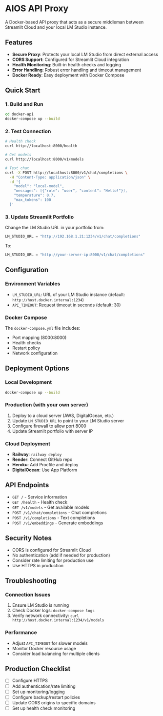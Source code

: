 # AIOS API Proxy

A Docker-based API proxy that acts as a secure middleman between Streamlit Cloud and your local LM Studio instance.

## Features

- **Secure Proxy**: Protects your local LM Studio from direct external access
- **CORS Support**: Configured for Streamlit Cloud integration
- **Health Monitoring**: Built-in health checks and logging
- **Error Handling**: Robust error handling and timeout management
- **Docker Ready**: Easy deployment with Docker Compose

## Quick Start

### 1. Build and Run

```bash
cd docker-api
docker-compose up --build
```

### 2. Test Connection

```bash
# Health check
curl http://localhost:8000/health

# Get models
curl http://localhost:8000/v1/models

# Test chat
curl -X POST http://localhost:8000/v1/chat/completions \
  -H "Content-Type: application/json" \
  -d '{
    "model": "local-model",
    "messages": [{"role": "user", "content": "Hello!"}],
    "temperature": 0.7,
    "max_tokens": 100
  }'
```

### 3. Update Streamlit Portfolio

Change the LM Studio URL in your portfolio from:
```python
LM_STUDIO_URL = "http://192.168.1.21:1234/v1/chat/completions"
```

To:
```python
LM_STUDIO_URL = "http://your-server-ip:8000/v1/chat/completions"
```

## Configuration

### Environment Variables

- `LM_STUDIO_URL`: URL of your LM Studio instance (default: `http://host.docker.internal:1234`)
- `API_TIMEOUT`: Request timeout in seconds (default: 30)

### Docker Compose

The `docker-compose.yml` file includes:
- Port mapping (8000:8000)
- Health checks
- Restart policy
- Network configuration

## Deployment Options

### Local Development
```bash
docker-compose up --build
```

### Production (with your own server)
1. Deploy to a cloud server (AWS, DigitalOcean, etc.)
2. Update `LM_STUDIO_URL` to point to your LM Studio server
3. Configure firewall to allow port 8000
4. Update Streamlit portfolio with server IP

### Cloud Deployment
- **Railway**: `railway deploy`
- **Render**: Connect GitHub repo
- **Heroku**: Add Procfile and deploy
- **DigitalOcean**: Use App Platform

## API Endpoints

- `GET /` - Service information
- `GET /health` - Health check
- `GET /v1/models` - Get available models
- `POST /v1/chat/completions` - Chat completions
- `POST /v1/completions` - Text completions
- `POST /v1/embeddings` - Generate embeddings

## Security Notes

- CORS is configured for Streamlit Cloud
- No authentication (add if needed for production)
- Consider rate limiting for production use
- Use HTTPS in production

## Troubleshooting

### Connection Issues
1. Ensure LM Studio is running
2. Check Docker logs: `docker-compose logs`
3. Verify network connectivity: `curl http://host.docker.internal:1234/v1/models`

### Performance
- Adjust `API_TIMEOUT` for slower models
- Monitor Docker resource usage
- Consider load balancing for multiple clients

## Production Checklist

- [ ] Configure HTTPS
- [ ] Add authentication/rate limiting
- [ ] Set up monitoring/logging
- [ ] Configure backup/restart policies
- [ ] Update CORS origins to specific domains
- [ ] Set up health check monitoring
